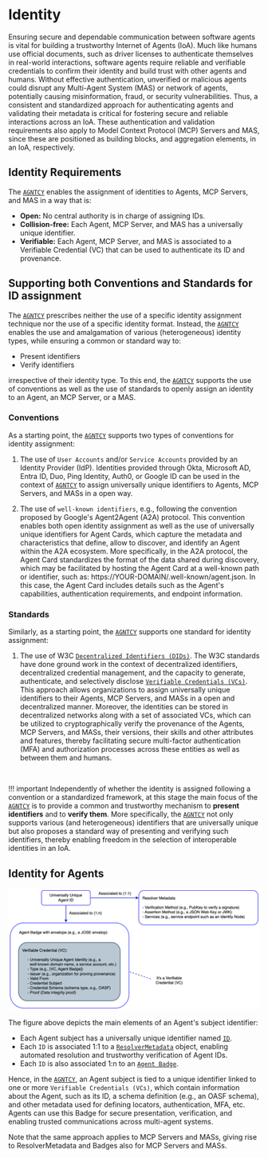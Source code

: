 # Identity

Ensuring secure and dependable communication between software agents is vital for building a trustworthy Internet of Agents (IoA). Much like humans use official documents, such as driver licenses to authenticate themselves in real-world interactions, software agents require reliable and verifiable credentials to confirm their identity and build trust with other agents and humans. Without effective authentication, unverified or malicious agents could disrupt any Multi-Agent System (MAS) or network of agents, potentially causing misinformation, fraud, or security vulnerabilities. Thus, a consistent and standardized approach for authenticating agents and validating their metadata is critical for fostering secure and reliable interactions across an IoA. These authentication and validation requirements also apply to Model Context Protocol (MCP) Servers and MAS, since these are positioned as building blocks, and aggregation elements, in an IoA, respectively.

## Identity Requirements

The [`AGNTCY`](https://agntcy.org/) enables the assignment of identities to Agents, MCP Servers, and MAS in a way that is:

- **Open:** No central authority is in charge of assigning IDs.
- **Collision-free:** Each Agent, MCP Server, and MAS has a universally unique identifier.
- **Verifiable:** Each Agent, MCP Server, and MAS is associated to a Verifiable Credential (VC) that can be used to authenticate its ID and provenance.

## Supporting both Conventions and Standards for ID assignment

The [`AGNTCY`](https://agntcy.org/) prescribes neither the use of a specific identity assignment technique nor the use of a specific identity format. Instead, the [`AGNTCY`](https://agntcy.org/) enables the use and amalgamation of various (heterogeneous) identity types, while ensuring a common or standard way to:

- Present identifiers
- Verify identifiers

irrespective of their identity type. To this end, the [`AGNTCY`](https://agntcy.org/) supports the use of conventions as well as the use of standards to openly assign an identity to an Agent, an MCP Server, or a MAS.

### Conventions

As a starting point, the [`AGNTCY`](https://agntcy.org/) supports two types of conventions for identity assignment:

1. The use of `User Accounts` and/or `Service Accounts` provided by an Identity Provider (IdP). Identities provided through Okta, Microsoft AD, Entra ID, Duo, Ping Identity, Auth0, or Google ID can be used in the context of [`AGNTCY`](https://agntcy.org/) to assign universally unique identifiers to Agents, MCP Servers, and MASs in a open way.

2. The use of `well-known identifiers`, e.g., following the convention proposed by Google's Agent2Agent (A2A) protocol. This convention enables both open identity assignment as well as the use of universally unique identifiers for Agent Cards, which capture the metadata and characteristics that define, allow to discover, and identify an Agent within the A2A ecosystem. More specifically, in the A2A protocol, the Agent Card standardizes the format of the data shared during discovery, which may be facilitated by hosting the Agent Card at a well-known path or identifier, such as: https://YOUR-DOMAIN/.well-known/agent.json. In this case, the Agent Card includes details such as the Agent's capabilities, authentication requirements, and endpoint information.

### Standards

Similarly, as a starting point, the [`AGNTCY`](https://agntcy.org/) supports one standard for identity assignment:

1. The use of W3C [`Decentralized Identifiers (DIDs)`](https://www.w3.org/TR/did-1.1/). The W3C standards have done ground work in the context of decentralized identifiers, decentralized credential management, and the capacity to generate, authenticate, and selectively disclose [`Verifiable Credentials (VCs)`](https://www.w3.org/TR/vc-data-model-2.0/). This approach allows organizations to assign universally unique identifiers to their Agents, MCP Servers, and MASs in a open and decentralized manner. Moreover, the identities can be stored in decentralized networks along with a set of associated VCs, which can be utilized to cryptographically verify the provenance of the Agents, MCP Servers, and MASs, their versions, their skills and other attributes and features, thereby facilitating secure multi-factor authentication (MFA) and authorization processes across these entities as well as between them and humans.

<br />

!!! important
    Independently of whether the identity is assigned following a convention or a standardized framework, at this stage the main focus of the [`AGNTCY`](https://agntcy.org/) is to provide a common and trustworthy mechanism to **present identifiers** and to **verify them**. More specifically, the [`AGNTCY`](https://agntcy.org/) not only supports various (and heterogeneous) identifiers that are universally unique but also proposes a standard way of presenting and verifying such identifiers, thereby enabling freedom in the selection of interoperable identities in an IoA.

## Identity for Agents

![Agent Badge Example](../assets/agent_badge.png)

The figure above depicts the main elements of an Agent's subject identifier:

- Each Agent subject has a universally unique identifier named [`ID`](../identity/identifiers.md).
- Each `ID` is associated 1:1 to a [`ResolverMetadata`](../identity/identifiers.md) object, enabling automated resolution and trustworthy verification of Agent IDs.
- Each `ID` is also associated 1:n to an [`Agent Badge`](../identity/credentials.md).

Hence, in the [`AGNTCY`](https://agntcy.org/), an Agent subject is tied to a unique identifier linked to one or more `Verifiable Credentials (VCs)`, which contain information about the Agent, such as its ID, a schema definition (e.g., an OASF schema), and other metadata used for defining locators, authentication, MFA, etc. Agents can use this Badge for secure presentation, verification, and enabling trusted communications across multi-agent systems.

Note that the same approach applies to MCP Servers and MASs, giving rise to ResolverMetadata and Badges also for MCP Servers and MASs.
